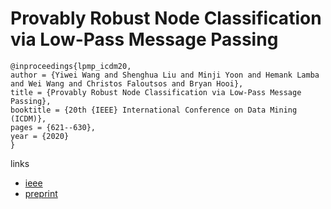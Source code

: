 # Provably Robust Node Classification via Low-Pass Message Passing

```
@inproceedings{lpmp_icdm20,
author = {Yiwei Wang and Shenghua Liu and Minji Yoon and Hemank Lamba and Wei Wang and Christos Faloutsos and Bryan Hooi},
title = {Provably Robust Node Classification via Low-Pass Message Passing},
booktitle = {20th {IEEE} International Conference on Data Mining (ICDM)},
pages = {621--630},
year = {2020}
}
```

links
- [ieee](https://ieeexplore.ieee.org/document/9338297)
- [preprint](https://shenghua-liu.github.io/papers/icdm2020-provablerobust.pdf)
